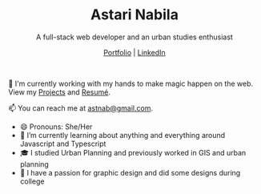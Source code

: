

<p align="center">
  <h1 align="center">Astari Nabila</h1>
  <p align="center">A full-stack web developer and an urban studies enthusiast</p>
</p>

<p align="center">
  <a href="">Portfolio</a> | 
  <a href="https://linkedin.com/in/astarinabila">LinkedIn</a>
</p>

<br />

💫 I'm currently working with my hands to make magic happen on the web. View my [Projects]() and [Resumé]().

📫 You can reach me at astnab@gmail.com.

- 😄 Pronouns: She/Her
- 🌱 I’m currently learning about anything and everything around Javascript and Typescript
- 🎓 I studied Urban Planning and previously worked in GIS and urban planning
- 🎨 I have a passion for graphic design and did some designs during college
